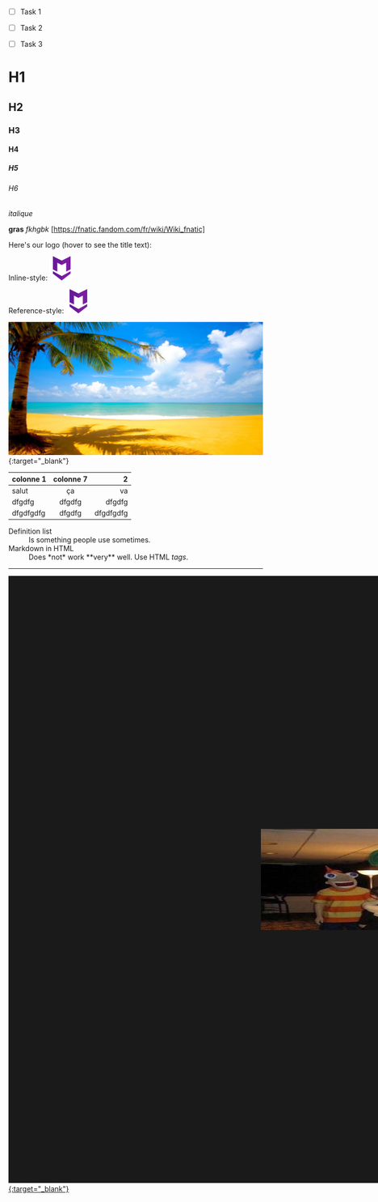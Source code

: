 - [ ] Task 1
- [ ] Task 2
- [ ] Task 3


# H1
## H2
### H3
#### H4
##### H5
###### H6

*italique* 

**gras**
*fkhgbk*
[https://fnatic.fandom.com/fr/wiki/Wiki_fnatic]

Here's our logo (hover to see the title text):

Inline-style: 
![alt text](https://github.com/adam-p/markdown-here/raw/master/src/common/images/icon48.png "Logo Title Text 1")

Reference-style: 
![alt text][logo]

[logo]: https://github.com/adam-p/markdown-here/raw/master/src/common/images/icon48.png "Logo Title Text 2"

![alt text](https://github.com/Roiib/td2MarkDown/blob/main/mer.jpg "Logo Title Text 1"){:target="_blank"}


| colonne 1        | colonne 7          | 2  |
| ------------- |:-------------:| -----:|
| salut      | ça |                  va |
| dfgdfg      | dfgdfg      |   dfgdfg |
| dfgdfgdfg | dfgdfg     |    dfgdfgdfg |

<dl>
  <dt>Definition list</dt>
  <dd>Is something people use sometimes.</dd>

  <dt>Markdown in HTML</dt>
  <dd>Does *not* work **very** well. Use HTML <em>tags</em>.</dd>
</dl>

---

<a href="https://www.youtube.com/watch?v=QGJ-3jOBSUw" target="_blank" ><img src="https://github.com/Roiib/td2MarkDown/blob/main/phin.jpg" 
alt="IMAGE ALT TEXT HERE" width="1000" height="200" border="500" />{:target="_blank"}

